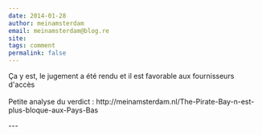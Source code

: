 ```yaml
---
date: 2014-01-28
author: meinamsterdam
email: meinamsterdam@blog.re
site: 
tags: comment
permalink: false
---
```


<p>Ça y est, le jugement a été rendu et il est favorable aux fournisseurs d'accès<br /><br />Petite analyse du verdict : http://meinamsterdam.nl/The-Pirate-Bay-n-est-plus-bloque-aux-Pays-Bas</p>
---